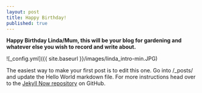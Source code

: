```yaml
---
layout: post
title: Happy Birthday!
published: true
---
```


**Happy Birthday Linda/Mum, this will be your blog for gardening and whatever else you wish to record and write about.**

![_config.yml]({{ site.baseurl }}/images/linda_intro-min.JPG)

The easiest way to make your first post is to edit this one. Go into /_posts/ and update the Hello World markdown file. For more instructions head over to the [Jekyll Now repository](https://github.com/barryclark/jekyll-now) on GitHub.
